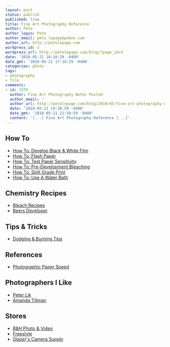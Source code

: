 ```yaml
---
layout: post
status: publish
published: true
title: Fine Art Photography Reference
author: Pete
author_login: Pete
author_email: pete.lepage@pobox.com
author_url: http://petelepage.com
wordpress_id: 3
wordpress_url: http://petelepage.com/blog/?page_id=3
date: '2010-05-21 10:18:29 -0400'
date_gmt: '2010-05-21 17:18:29 -0400'
categories: photo
tags:
- photography
- film
comments:
- id: 1579
  author: Fine Art Photography Notes Posted
  author_email: ''
  author_url: http://petelepage.com/blog/2010/05/fine-art-photography-notes-posted/
  date: '2010-05-21 14:38:59 -0400'
  date_gmt: '2010-05-21 21:38:59 -0400'
  content: '[...] Fine Art Photography Reference [...]'
---
```

<h2>How To</h2>
<ul>
<li><a href="http://petelepage.com/blog/fine-art-photography-reference/film-development/">How To: Develop Black &amp; White Film</a></li>
<li><a href="http://petelepage.com/blog/fine-art-photography-reference/paper-flashing/">How To: Flash Paper</a></li>
<li><a href="http://petelepage.com/blog/fine-art-photography-reference/photographic-paper-tests/">How To: Test Paper Sensitivity</a></li>
<li><a href="http://petelepage.com/blog/fine-art-photography-reference/pre-development-bleaching/">How To: Pre-Development Bleaching</a></li>
<li><a href="http://petelepage.com/blog/fine-art-photography-reference/split-grade-printing/">How To: Split Grade Print</a></li>
<li><a href="http://petelepage.com/blog/fine-art-photography-reference/water-baths/">How To: Use A Water Bath</a></li>
</ul>
<h2>Chemistry Recipes</h2>
<ul>
<li><a href="http://petelepage.com/blog/fine-art-photography-reference/bleach-recipes/">Bleach Recipes</a></li>
<li><a href="http://petelepage.com/blog/fine-art-photography-reference/beers-developer/">Beers Developer</a></li>
</ul>
<h2>Tips &amp; Tricks</h2>
<ul>
<li><a href="http://petelepage.com/blog/fine-art-photography-reference/dodging-burning-tips/">Dodging &amp; Burning Tips</a></li>
</ul>
<h2>References</h2>
<ul>
<li><a href="http://petelepage.com/blog/fine-art-photography-reference/photographic-paper-speed/">Photographic Paper Speed</a></li>
</ul>
<h2>Photographers I Like</h2>
<ul>
<li><a href="http://www.peterlik.com" target="_blank">Peter Lik</a></li>
<li><a href="http://www.atillmanphoto.com/" target="_blank">Amanda Tillman</a></li>
</ul>
<h2>Stores</h2>
<ul>
<li><a href="http://www.bhphotovideo.com/" target="_blank">B&amp;H Photo &amp; Video</a></li>
<li><a href="http://www.freestylephoto.biz/e_main.php" target="_blank">Freestyle</a></li>
<li><a href="http://www.glazerscamera.com/" target="_blank">Glazer's Camera Supply</a></li>
</ul>
